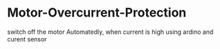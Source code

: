 # Motor-Overcurrent-Protection
 switch off the motor Automatedly,  when current is high using ardino and curent sensor 
